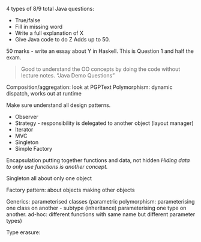 4 types of 8/9 total Java questions:
- True/false
- Fill in missing word
- Write a full explanation of X
- Give Java code to do Z
Adds up to 50.

50 marks - write an essay about Y in Haskell. This is Question 1 and half the exam.

> Good to understand the OO concepts by doing the code without lecture notes. 
> “Java Demo Questions”

Composition/aggregation: look at PGPText
Polymorphism: dynamic dispatch, works out at runtime

Make sure understand all design patterns. 
- Observer
- Strategy - responsibility is delegated to another object (layout manager)
- Iterator
- MVC
- Singleton
- Simple Factory

Encapsulation putting together functions and data, not hidden
*Hiding data to only use functions is another concept.*

Singleton all about only one object

Factory pattern: about objects making other objects

Generics: parameterised classes (parametric polymorphism: parameterising one class on another - subtype (inheritance) parameterising one type on another. ad-hoc: different functions with same name but different parameter types)

Type erasure: 